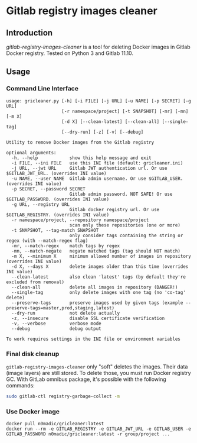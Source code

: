 # Gitlab registry images cleaner

## Introduction
*gitlab-registry-images-cleaner* is a tool for deleting Docker images in Gitlab Docker registry.
Tested on Python 3 and Gitlab 11.10.

## Usage

### Command Line Interface
```
usage: gricleaner.py [-h] [-i FILE] [-j URL] [-u NAME] [-p SECRET] [-g URL]
                     [-r namespace/project] [-t SNAPSHOT] [-mr] [-mn] [-m X]
                     [-d X] [--clean-latest] [--clean-all] [--single-tag]
                     [--dry-run] [-z] [-v] [--debug]

Utility to remove Docker images from the Gitlab registry

optional arguments:
  -h, --help            show this help message and exit
  -i FILE, --ini FILE   use this INI file (default: gricleaner.ini)
  -j URL, --jwt URL     Gitlab JWT authentication url. Or use $GITLAB_JWT_URL. (overrides INI value)
  -u NAME, --user NAME  Gitlab admin username. Or use $GITLAB_USER. (overrides INI value)
  -p SECRET, --password SECRET
                        Gitlab admin password. NOT SAFE! Or use $GITLAB_PASSWORD. (overrides INI value)
  -g URL, --registry URL
                        Gitlab docker registry url. Or use $GITLAB_REGISTRY. (overrides INI value)
  -r namespace/project, --repository namespace/project
                        scan only these repositories (one or more)
  -t SNAPSHOT, --tag-match SNAPSHOT
                        only consider tags containing the string or regex (with --match-regex flag)
  -mr, --match-regex    match tags by regex
  -mn, --match-negate   negate matched tags (tag should NOT match)
  -m X, --minimum X     minimum allowed number of images in repository (overrides INI value)
  -d X, --days X        delete images older than this time (overrides INI value)
  --clean-latest        also clean 'latest' tags (by default they're excluded from removal)
  --clean-all           delete all images in repository (DANGER!)
  --single-tag          only delete images with one tag (no 'co-tag' delete)
  --preserve-tags       preserve images used by given tags (example --preserve-tags=master,prod,staging,latest)
  --dry-run             not delete actually
  -z, --insecure        disable SSL certificate verification
  -v, --verbose         verbose mode
  --debug               debug output

To work requires settings in the INI file or environment variables
```

### Final disk cleanup

`gitlab-registry-images-cleaner` only "soft" deletes the images. Their data (image layers) are still stored.
To delete those, you must run Docker registry GC. With GitLab omnibus package, it's possible with the following commands:

```bash
sudo gitlab-ctl registry-garbage-collect -m
```

### Use Docker image

```
docker pull n0madic/gricleaner:latest
docker run --rm -e GITLAB_REGISTRY -e GITLAB_JWT_URL -e GITLAB_USER -e GITLAB_PASSWORD n0madic/gricleaner:latest -r group/project ...
```
